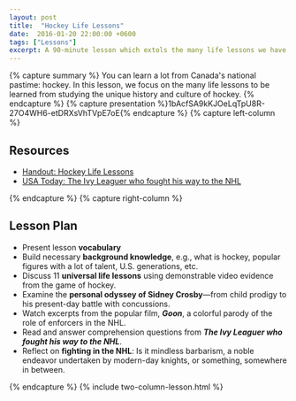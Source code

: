 ```yaml
---
layout: post
title:  "Hockey Life Lessons"
date:  2016-01-20 22:00:00 +0600
tags: ["Lessons"]
excerpt: A 90-minute lesson which extols the many life lessons we have to learn from the game of hockey
---
```

{% capture summary %}
You can learn a lot from Canada's national pastime: hockey.  In this lesson, we focus on the many life lessons to be learned from studying the unique history and culture of hockey.
{% endcapture %}
{% capture presentation %}1bAcfSA9kKJOeLqTpU8R-27O4WH6-etDRXsVhTVpE7oE{% endcapture %}
{% capture left-column %}
## Resources
<ul class="fa-ul">
   <li><i class="fa fa-file-pdf-o"></i><a href="http://static.colestock.com/Hockey_Life_Lessons_Handout.pdf" target="_blank" title="Handout: Hockey Life Lessons">Handout: Hockey Life Lessons</a></li>
   <li><i class="fa fa-external-link"></i><a href="http://usat.ly/1u2fNko" title="USA Today: The Ivy Leaguer who fought his way to the NHL | For The Win">USA Today: The Ivy Leaguer who fought his way to the NHL</a></li>
</ul>
{% endcapture %}
{% capture right-column %}
<div class="panel panel-info">
    <div class="panel-heading">
       <h2 class="panel-title">Lesson Plan</h2>
    </div>
    <ul class="list-group small">
       <li class="list-group-item small">Present lesson <strong>vocabulary</strong></li>
       <li class="list-group-item small">Build necessary <strong>background knowledge</strong>, e.g., what is hockey, popular figures with a lot of talent, U.S. generations, etc.</li>
       <li class="list-group-item small">Discuss 11 <strong>universal life lessons</strong> using demonstrable video evidence from the game of hockey.</li>
       <li class="list-group-item small">Examine the <strong>personal odyssey of Sidney Crosby</strong>—from child prodigy to his present-day battle with concussions.</li>
       <li class="list-group-item small">Watch excerpts from the popular film, <strong><em>Goon</em></strong>, a colorful parody of the role of enforcers in the NHL.</li>
       <li class="list-group-item small">Read and answer comprehension questions from <strong><em>The Ivy Leaguer who fought his way to the NHL</em></strong>.</li>
       <li class="list-group-item small">Reflect on <strong>fighting in the NHL</strong>:  Is it mindless barbarism, a noble endeavor undertaken by modern-day knights, or something, somewhere in between.</li>
    </ul>
</div>
{% endcapture %}
{% include two-column-lesson.html %}
